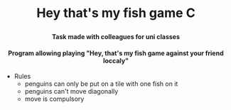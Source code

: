 
<h1 align="center">

  Hey that's my fish game C
  <br>
</h1>

<h4 align="center">Task made with colleagues for uni classes</h4>
<h4 align="center">Program allowing playing "Hey, that's my fish game against your friend loccaly"</h4>

* Rules
  - penguins can only be put on a tile with one fish on it
  - penguins can't move diagonally
  - move is compulsory

